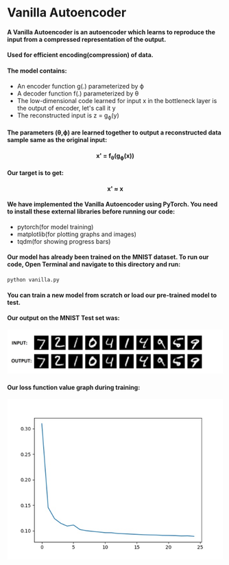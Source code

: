 # Vanilla Autoencoder

#### A Vanilla Autoencoder is an autoencoder which learns to reproduce the input from a compressed representation of the output.

#### Used for efficient encoding(compression) of data.
#### The model contains:
* An encoder function g(.) parameterized by ϕ
* A decoder function f(.) parameterized by θ
* The low-dimensional code learned for input x in the bottleneck layer is the output of encoder, let's call it y 
* The reconstructed input is z = g<sub>ϕ</sub>(y)

#### The parameters (θ,ϕ) are learned together to output a reconstructed data sample same as the original input:
#### <div align='center'> x' = f<sub>θ</sub>(g<sub>ϕ</sub>(x)) </div>

#### Our target is to get:
#### <div align='center'> x' ≈ x

#### We have implemented the Vanilla Autoencoder using PyTorch. You need to install these external libraries before running our code: 
* pytorch(for model training)
* matplotlib(for plotting graphs and images)
* tqdm(for showing progress bars)
#### Our model has already been trained on the MNIST dataset. To run our code, Open Terminal and navigate to this directory and run:
```
python vanilla.py
```
#### You can train a new model from scratch or load our pre-trained model to test.
#### Our output on the MNIST Test set was:
![Output Image](output1.jpg)

#### Our loss function value graph during training:
![Graph Image](lossgraph.jpg)
